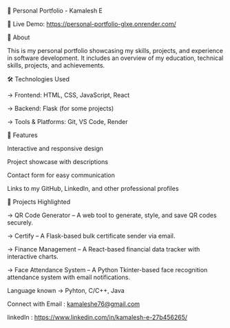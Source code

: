 🚀 Personal Portfolio - Kamalesh E

🔗 Live Demo: https://personal-portfolio-glxe.onrender.com/

📌 About

This is my personal portfolio showcasing my skills, projects, and experience in software development. It includes an overview of my education, technical skills, projects, and achievements.

🛠️ Technologies Used

  -> Frontend: HTML, CSS, JavaScript, React

  -> Backend: Flask (for some projects)
  
  -> Tools & Platforms: Git, VS Code, Render

🌟 Features

Interactive and responsive design

Project showcase with descriptions

Contact form for easy communication

Links to my GitHub, LinkedIn, and other professional profiles

📂 Projects Highlighted

  -> QR Code Generator – A web tool to generate, style, and save QR codes securely.
  
  -> Certify – A Flask-based bulk certificate sender via email.
  
  -> Finance Management – A React-based financial data tracker with interactive charts.
  
  -> Face Attendance System – A Python Tkinter-based face recognition attendance system with email notifications.

Language known
  -> Pyhton, C/C++, Java

Connect with
  Email : kamaleshe76@gmail.com
  
  linkedIn : https://www.linkedin.com/in/kamalesh-e-27b456265/


